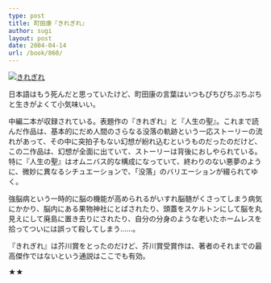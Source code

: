 ```yaml
---
type: post
title: 町田康『きれぎれ』
author: sugi
layout: post
date: 2004-04-14
url: /book/860/
---
```

<a href="http://www.amazon.co.jp/exec/obidos/ASIN/4167653036/chezsugi-22/ref=nosim/" onclick="_gaq.push(['_trackEvent', 'outbound-article', 'http://www.amazon.co.jp/exec/obidos/ASIN/4167653036/chezsugi-22/ref=nosim/', '']);" name="amazletlink" target="_blank"><img src="http://i0.wp.com/ec2.images-amazon.com/images/I/51EAVGND5AL.SL160.jpg?w=660" alt="きれぎれ" class="alignleft" data-recalc-dims="1" /></a>

日本語はもう死んだと思っていたけど、町田康の言葉はいつもぴちぴちぷちぷちと生きがよくて小気味いい。

中編二本が収録されている。表題作の『きれぎれ』と『人生の聖』。これまで読んだ作品は、基本的にだめ人間のさらなる没落の軌跡という一応ストーリーの流れがあって、その中に突拍子もない幻想が紛れ込むというものだったのだけど、この二作品は、幻想が全面に出ていて、ストーリーは背後におしやられている。特に『人生の聖』はオムニバス的な構成になっていて、終わりのない悪夢のように、微妙に異なるシチュエーションで、「没落」のバリエーションが綴られてゆく。

強脳病という一時的に脳の機能が高められるがいすれ脳髄がくさってしまう病気にかかり、脳内にある果物神社にとばされたり、頭蓋をスケルトンにして脳を丸見えにして廃島に置き去りにされたり、自分の分身のような老いたホームレスを拾ってついには誤って殺してしまう……。

『きれぎれ』は芥川賞をとったのだけど、芥川賞受賞作は、著者のそれまでの最高傑作ではないという通説はここでも有効。

★★


